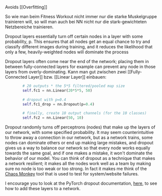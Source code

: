Avoids [[Overfitting]]

So wie man beim Fitness Workout nicht immer nur die starke Muskelgruppe trainieren will, so will man auch bei NN nicht nur die stark-gewichteten Netzbereiche trainieren.

Dropout layers essentially turn off certain nodes in a layer with some probability, p. This ensures that all nodes get an equal chance to try and classify different images during training, and it reduces the likelihood that only a few, heavily-weighted nodes will dominate the process

Dropout layers often come near the end of the network; placing them in between fully-connected layers for example can prevent any node in those layers from overly-dominating.
Kann man gut zwischen zwei [[Fully-Connected Layer]] bzw. [[Linear Layer]] einbauen:
```python
        # 20 outputs * the 5*5 filtered/pooled map size
        self.fc1 = nn.Linear(20*5*5, 50)
        
        # dropout with p=0.4
        self.fc1_drop = nn.Dropout(p=0.4)
        
        # finally, create 10 output channels (for the 10 classes)
        self.fc2 = nn.Linear(50, 10)
```

Dropout randomly turns off perceptrons (nodes) that make up the layers of our network, with some specified probability. It may seem counterintuitive to throw away a connection in our network, but as a network trains, some nodes can dominate others or end up making large mistakes, and dropout gives us a way to balance our network so that every node works equally towards the same goal, and if one makes a mistake, it won't dominate the behavior of our model. You can think of dropout as a technique that makes a network resilient; it makes all the nodes work well as a team by making sure no node is too weak or too strong. In fact it makes me think of the [Chaos Monkey](https://en.wikipedia.org/wiki/Chaos_Monkey) tool that is used to test for system/website failures.

I encourage you to look at the PyTorch dropout documentation, [here](http://pytorch.org/docs/stable/nn.html#dropout-layers), to see how to add these layers to a network.
